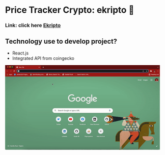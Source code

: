# Price Tracker Crypto: ekripto 🚀

### Link: click here <a href="https://ekripto.xyz/">Ekripto</a>

## Technology use to develop project?

<ul>  
<li>React.js</li>
<li>Integrated API from coingecko</li>  
</ul>

![alt text](https://github.com/naufalazim/ekripto/blob/main/Image/crypto-price.gif)
